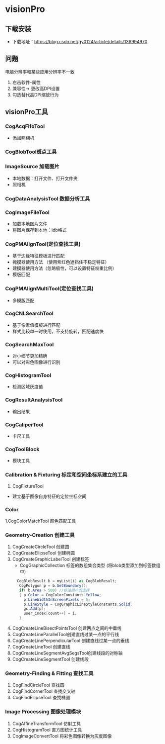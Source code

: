 # visionPro
## 下载安装

- 下载地址：https://blog.csdn.net/gy0124/article/details/136994970

## 问题
电脑分辨率和某些应用分辨率不一致
  1. 右击软件-属性
2. 兼容性-> 更改高DPI设置
3. 勾选替代高DPI缩放行为

## visionPro工具
### **CogAcqFifoTool**
- 添加照相机
### **CogBlobTool斑点工具**
### **ImageSource** 加载图片
   - 本地数据：打开文件、打开文件夹
   - 照相机
### CogDataAnalysisTool 数据分析工具

### **CogImageFileTool** 
   - 加载本地图片文件
   - 将图片保存到本地：idb格式
### **CogPMAlignTool(定位查找工具)**
   - 基于边缘特征模板进行匹配
   - 掩摸器使用方法 （使用紫红色遮挡住不稳定特征）
   - 建摸器使用方法（忽略极性，可以设置特征权重比例）
   - 模版匹配
### **CogPMAlignMultiTool(定位查找工具)**
   - 多模版匹配
### **CogCNLSearchTool**
   - 基于像素值模板进行匹配 
   - 样式比较单一时使用，不支持旋转，匹配速度快
### **CogSearchMaxTool**
   - 对小细节更加精确
   - 可以对彩色图像进行识别
### **CogHistogramTool**
   - 检测区域灰度值
### **CogResultAnalysisTool**
   - 输出结果
### **CogCaliperTool**
   - 卡尺工具
### **CogToolBlock**
   - 模块工具

### **Calibration & Fixturing 标定和空间坐标系建立的工具**
1. CogFixtureTool
- 建立基于图像自身特征的定位坐标空间
### **Color**
 1.CogColorMatchTool 颜色匹配工具

### **Geometry-Creation 创建工具**
1. CogCreateCircleTool 创建圆
2. CogCreateEllipseTool 创建椭圆
3. CogCreateGraphicLabelTool 创建标签
   - CogGraphicCollection 标签的数组集合类型 (将blob类型添加到标签数组中)
   ```csharp
     CogBlobResult b = myList[i] as CogBlobResult;
      CogPolygon p = b.GetBoundary(); 
      if( b.Area > 500) //标注用户的选择
      { p.Color = CogColorConstants.Yellow;
        p.LineWidthInScreenPixels = 5;
        p.LineStyle = CogGraphicLineStyleConstants.Solid;
        gc.Add(p); 
        user_index[count++] = i;
      }   
   ```
4. CogCreateLineBisectPointsTool 创建两点之间的中垂线
5. CogCreateLineParallelTool创建直线过某一点的平行线
6. CogCreateLinePerpendicularTool 创建直线过某一点的垂线
7. CogCreateLineTool 创建直线
8. CogCreateLineSegmentAvgSegsTool创建线段的对称轴
9. CogCreateLineSegmentTool 创建线段

### **Geometry-Finding & Fitting 查找工具**
1. CogFindCircleTool 查找圆
2. CogFindCornerTool 查找交叉轴
3. CogFindEllipseTool 查找椭圆
###  **Image Processing 图像处理模块**
1. CogAffineTransformTool 仿射工具
2. CogHistogramTool 直方图统计工具
3. CogImageConvertTool 将彩色图像转换为灰度图像




